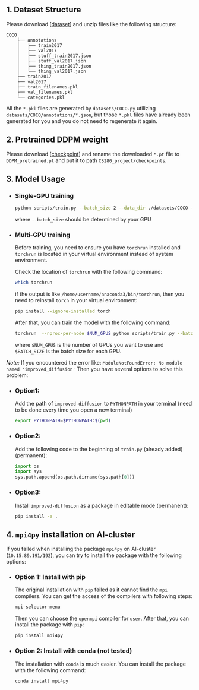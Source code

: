 ## 1. Dataset Structure
Please download [[dataset](https://epan.shanghaitech.edu.cn/l/VFi1gQ)] and unzip files like the following structure:
```
COCO
    ├── annotations
    │   ├── train2017
    │   ├── val2017
    │   ├── stuff_train2017.json
    │   ├── stuff_val2017.json
    │   ├── thing_train2017.json
    │   └── thing_val2017.json
    ├── train2017
    ├── val2017
    ├── train_filenames.pkl
    ├── val_filenames.pkl
    └── categories.pkl
```
All the `*.pkl` files are generated by `datasets/COCO.py` utilizing `datasets/COCO/annotations/*.json`, but those `*.pkl`
files have already been generated for you and you do not need to regenerate it again.
## 2. Pretrained DDPM weight
Please download [[checkpoint](https://openaipublic.blob.core.windows.net/diffusion/march-2021/imagenet64_uncond_100M_1500K.pt)]
and rename the downloaded `*.pt` file to `DDPM_pretrained.pt` and put it to path `CS280_project/checkpoints`.
## 3. Model Usage
- ### Single-GPU training
    ```bash
    python scripts/train.py --batch_size 2 --data_dir ./datasets/COCO --category_pickle ./datasets/COCO/categories.pkl --filename_pickle ./datasets/COCO/train_filenames.pkl --save_dir ./result --DDPM_dir ./checkpoints/DDPM_pretrained.pt
    ```
    where ``--batch_size`` should be determined by your GPU
- ### Multi-GPU training
    Before training, you need to ensure you have `torchrun` installed and `torchrun` is located in your virtual environment instead of system environment. 

    Check the location of `torchrun` with the following command:
    ```bash
    which torchrun
    ```
    if the output is like `/home/username/anaconda3/bin/torchrun`, then you need to reinstall `torch` in your virtual environment:
    ```bash
    pip install --ignore-installed torch
    ```
    After that, you can train the model with the following command:
    ```bash
    torchrun  --nproc-per-node $NUM_GPUS python scripts/train.py --batch_size $BATCH_SIZE --data_dir ./datasets/COCO --category_pickle ./datasets/COCO/categories.pkl --filename_pickle ./datasets/COCO/train_filenames.pkl --save_dir ./result --DDPM_dir ./checkpoints/DDPM_pretrained.pt
    ```
    where `$NUM_GPUS` is the number of GPUs you want to use and `$BATCH_SIZE` is the batch size for each GPU.

*Note:* If you encountered the error like:
``
ModuleNotFoundError: No module named 'improved_diffusion'
``
Then you have several options to solve this problem:
- ### Option1: 
    Add the path of `improved-diffusion` to `PYTHONPATH` in your terminal (need to be done every time you open a new terminal)
    ```bash
    export PYTHONPATH=$PYTHONPATH:$(pwd)
    ```
- ### Option2:
    Add the following code to the beginning of `train.py` (already added) (permanent):
    ```python
    import os
    import sys
    sys.path.append(os.path.dirname(sys.path[0]))
    ```
- ### Option3:
    Install `improved-diffusion` as a package in editable mode (permanent):
    ```bash
    pip install -e .
    ```

## 4. `mpi4py` installation on AI-cluster
If you failed when installing the package `mpi4py` on AI-cluster (`10.15.89.191/192`), you can try to install the package with the following options:
- ### Option 1: Install with pip
    The original installation with `pip` failed as it cannot find the `mpi` compilers. You can get the access of the compilers with following steps:
    ```bash
    mpi-selector-menu
    ```
    Then you can choose the `openmpi` compiler for `user`. After that, you can install the package with `pip`:
    ```bash
    pip install mpi4py
    ```
- ### Option 2: Install with conda (not tested)
    The installation with `conda` is much easier. You can install the package with the following command:
    ```bash
    conda install mpi4py
    ```
